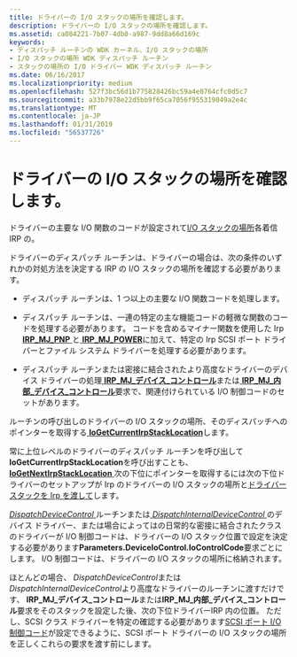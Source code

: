 ```yaml
---
title: ドライバーの I/O スタックの場所を確認します。
description: ドライバーの I/O スタックの場所を確認します。
ms.assetid: ca084221-7b07-4db0-a987-9dd8a66d169c
keywords:
- ディスパッチ ルーチンの WDK カーネル、I/O スタックの場所
- I/O スタックの場所 WDK ディスパッチ ルーチン
- スタックの場所の I/O ドライバー WDK ディスパッチ ルーチン
ms.date: 06/16/2017
ms.localizationpriority: medium
ms.openlocfilehash: 527f3bc56d1b775828426bc59a4e0764cfc0d5c7
ms.sourcegitcommit: a33b7978e22d5bb9f65ca7056f955319049a2e4c
ms.translationtype: MT
ms.contentlocale: ja-JP
ms.lasthandoff: 01/31/2019
ms.locfileid: "56537726"
---
```

# <a name="when-to-check-the-drivers-io-stack-location"></a>ドライバーの I/O スタックの場所を確認します。





ドライバーの主要な I/O 関数のコードが設定されて[I/O スタックの場所](i-o-stack-locations.md)各着信 IRP の。

ドライバーのディスパッチ ルーチンは、ドライバーの場合は、次の条件のいずれかの対処方法を決定する IRP の I/O スタックの場所を確認する必要があります。

-   ディスパッチ ルーチンは、1 つ以上の主要な I/O 関数コードを処理します。

-   ディスパッチ ルーチンは、一連の特定の主な機能コードの軽微な関数のコードを処理する必要があります。 コードを含めるマイナー関数を使用した Irp [ **IRP\_MJ\_PNP** ](https://msdn.microsoft.com/library/windows/hardware/ff550772)と[ **IRP\_MJ\_POWER**](https://msdn.microsoft.com/library/windows/hardware/ff550784)に加えて、特定の Irp SCSI ポート ドライバーとファイル システム ドライバーを処理する必要があります。

-   ディスパッチ ルーチンまたは密接に結合されたより高度なドライバーのデバイス ドライバーの処理[ **IRP\_MJ\_デバイス\_コントロール**](https://msdn.microsoft.com/library/windows/hardware/ff550744)または[ **IRP\_MJ\_内部\_デバイス\_コントロール**](https://msdn.microsoft.com/library/windows/hardware/ff550766)要求で、関連付けられている I/O 制御コードのセットがあります。

ルーチンの呼び出しのドライバーの I/O スタックの場所、そのディスパッチへのポインターを取得する[ **IoGetCurrentIrpStackLocation**](https://msdn.microsoft.com/library/windows/hardware/ff549174)します。

常に上位レベルのドライバーのディスパッチ ルーチンを呼び出して**IoGetCurrentIrpStackLocation**を呼び出すことも、 [ **IoGetNextIrpStackLocation** ](https://msdn.microsoft.com/library/windows/hardware/ff549266)次の下位にポインターを取得するには次の下位ドライバーのセットアップが Irp のドライバーの I/O スタックの場所と[ドライバー スタックを Irp を渡して](passing-irps-down-the-driver-stack.md)します。

[ *DispatchDeviceControl* ](https://docs.microsoft.com/windows-hardware/drivers/ddi/content/wdm/nc-wdm-driver_dispatch)ルーチンまたは[ *DispatchInternalDeviceControl* ](https://docs.microsoft.com/windows-hardware/drivers/ddi/content/wdm/nc-wdm-driver_dispatch)のデバイス ドライバー、または場合によってはの日常的な密接に結合されたクラスのドライバーが I/O 制御コードは、ドライバーの I/O スタック位置で設定を決定する必要があります**Parameters.DeviceIoControl.IoControlCode**要求ごとにします。 I/O 制御コードは、ドライバーの I/O スタックの場所に格納されます。

ほとんどの場合、 *DispatchDeviceControl*または*DispatchInternalDeviceControl*より高度なドライバーのルーチンに渡すだけです、 **IRP\_MJ\_デバイス\_コントロール**または**IRP\_MJ\_内部\_デバイス\_コントロール**要求をそのスタックを設定した後、次の下位ドライバーIRP 内の位置。 ただし、SCSI クラス ドライバーを特定の確認する必要があります[SCSI ポート I/O 制御コード](https://msdn.microsoft.com/library/windows/hardware/ff565367)が設定できるように、SCSI ポート ドライバーの I/O スタックの場所を正しくこれらの要求を渡す前にします。

 

 




